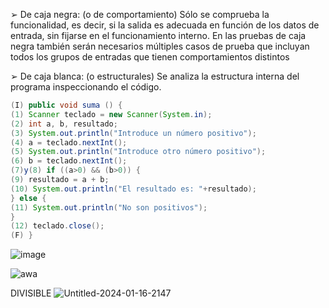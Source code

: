 ➢ De caja negra: (o de comportamiento) Sólo se comprueba la funcionalidad, es decir,
si la salida es adecuada en función de los datos de entrada, sin fijarse en el
funcionamiento interno. En las pruebas de caja negra también serán necesarios
múltiples casos de prueba que incluyan todos los grupos de entradas que tienen
comportamientos distintos

➢ De caja blanca: (o estructurales) Se analiza la estructura interna del programa
inspeccionando el código.

```java
(I) public void suma () {
(1) Scanner teclado = new Scanner(System.in);
(2) int a, b, resultado;
(3) System.out.println("Introduce un número positivo");
(4) a = teclado.nextInt();
(5) System.out.println("Introduce otro número positivo");
(6) b = teclado.nextInt();
(7)y(8) if ((a>0) && (b>0)) {
(9) resultado = a + b;
(10) System.out.println("El resultado es: "+resultado);
} else {
(11) System.out.println("No son positivos");
}
(12) teclado.close();
(F) }
```

![image](https://github.com/Juanies/Pruebas-software/assets/80675013/85108540-ce56-441b-ab94-7fd90c48e48d)



![awa](https://github.com/Juanies/Pruebas-software/assets/80675013/ea84104a-98f3-4f6c-88b0-c12df42fb107)

DIVISIBLE
![Untitled-2024-01-16-2147](https://github.com/Juanies/Pruebas-software/assets/80675013/64818ed3-d39f-4f71-9a51-b7cbee5299cc)
